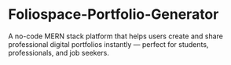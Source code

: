 # Foliospace-Portfolio-Generator
A no-code MERN stack platform that helps users create and share professional digital portfolios instantly — perfect for students, professionals, and job seekers.
